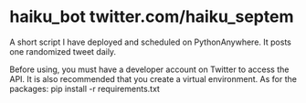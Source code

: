 # haiku_bot twitter.com/haiku_septem

A short script I have deployed and scheduled on PythonAnywhere. 
It posts one randomized tweet daily.

Before using, you must have a developer account on Twitter to access the API.
It is also recommended that you create a virtual environment. As for the packages: pip install -r requirements.txt
